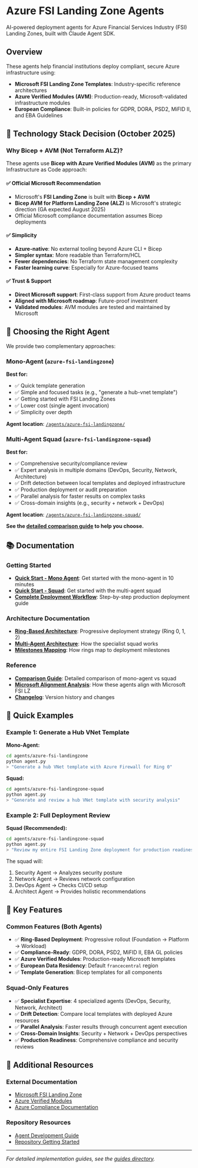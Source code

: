 # Azure FSI Landing Zone Agents

AI-powered deployment agents for Azure Financial Services Industry (FSI) Landing Zones, built with Claude Agent SDK.

## Overview

These agents help financial institutions deploy compliant, secure Azure infrastructure using:

- **Microsoft FSI Landing Zone Templates**: Industry-specific reference architectures
- **Azure Verified Modules (AVM)**: Production-ready, Microsoft-validated infrastructure modules
- **European Compliance**: Built-in policies for GDPR, DORA, PSD2, MiFID II, and EBA Guidelines

## 📌 Technology Stack Decision (October 2025)

### Why Bicep + AVM (Not Terraform ALZ)?

These agents use **Bicep with Azure Verified Modules (AVM)** as the primary Infrastructure as Code approach:

#### ✅ **Official Microsoft Recommendation**
- Microsoft's **FSI Landing Zone** is built with **Bicep + AVM**
- **Bicep AVM for Platform Landing Zone (ALZ)** is Microsoft's strategic direction (GA expected August 2025)
- Official Microsoft compliance documentation assumes Bicep deployments

#### ✅ **Simplicity**
- **Azure-native**: No external tooling beyond Azure CLI + Bicep
- **Simpler syntax**: More readable than Terraform/HCL
- **Fewer dependencies**: No Terraform state management complexity
- **Faster learning curve**: Especially for Azure-focused teams

#### ✅ **Trust & Support**
- **Direct Microsoft support**: First-class support from Azure product teams
- **Aligned with Microsoft roadmap**: Future-proof investment
- **Validated modules**: AVM modules are tested and maintained by Microsoft

## 🎯 Choosing the Right Agent

We provide two complementary approaches:

### Mono-Agent (`azure-fsi-landingzone`)
**Best for:**
- ✅ Quick template generation
- ✅ Simple and focused tasks (e.g., "generate a hub-vnet template")
- ✅ Getting started with FSI Landing Zones
- ✅ Lower cost (single agent invocation)
- ✅ Simplicity over depth

**Agent location**: [`/agents/azure-fsi-landingzone/`](../../agents/azure-fsi-landingzone/)

### Multi-Agent Squad (`azure-fsi-landingzone-squad`)
**Best for:**
- ✅ Comprehensive security/compliance review
- ✅ Expert analysis in multiple domains (DevOps, Security, Network, Architecture)
- ✅ Drift detection between local templates and deployed infrastructure
- ✅ Production deployment or audit preparation
- ✅ Parallel analysis for faster results on complex tasks
- ✅ Cross-domain insights (e.g., security + network + DevOps)

**Agent location**: [`/agents/azure-fsi-landingzone-squad/`](../../agents/azure-fsi-landingzone-squad/)

**See the [detailed comparison guide](guides/comparison.md) to help you choose.**

## 📚 Documentation

### Getting Started
- **[Quick Start - Mono Agent](guides/quickstart-mono.md)**: Get started with the mono-agent in 10 minutes
- **[Quick Start - Squad](guides/quickstart-squad.md)**: Get started with the multi-agent squad
- **[Complete Deployment Workflow](guides/workflow.md)**: Step-by-step production deployment guide

### Architecture Documentation
- **[Ring-Based Architecture](architecture/rings.md)**: Progressive deployment strategy (Ring 0, 1, 2)
- **[Multi-Agent Architecture](architecture/multi-agent.md)**: How the specialist squad works
- **[Milestones Mapping](architecture/milestones.md)**: How rings map to deployment milestones

### Reference
- **[Comparison Guide](guides/comparison.md)**: Detailed comparison of mono-agent vs squad
- **[Microsoft Alignment Analysis](guides/alignment.md)**: How these agents align with Microsoft FSI LZ
- **[Changelog](changelog.md)**: Version history and changes

## 🚀 Quick Examples

### Example 1: Generate a Hub VNet Template

**Mono-Agent:**
```bash
cd agents/azure-fsi-landingzone
python agent.py
> "Generate a hub VNet template with Azure Firewall for Ring 0"
```

**Squad:**
```bash
cd agents/azure-fsi-landingzone-squad
python agent.py
> "Generate and review a hub VNet template with security analysis"
```

### Example 2: Full Deployment Review

**Squad (Recommended):**
```bash
cd agents/azure-fsi-landingzone-squad
python agent.py
> "Review my entire FSI Landing Zone deployment for production readiness"
```
The squad will:
1. Security Agent → Analyzes security posture
2. Network Agent → Reviews network configuration
3. DevOps Agent → Checks CI/CD setup
4. Architect Agent → Provides holistic recommendations

## 🔑 Key Features

### Common Features (Both Agents)
- ✅ **Ring-Based Deployment**: Progressive rollout (Foundation → Platform → Workload)
- ✅ **Compliance-Ready**: GDPR, DORA, PSD2, MiFID II, EBA GL policies
- ✅ **Azure Verified Modules**: Production-ready Microsoft templates
- ✅ **European Data Residency**: Default `francecentral` region
- ✅ **Template Generation**: Bicep templates for all components

### Squad-Only Features
- ✅ **Specialist Expertise**: 4 specialized agents (DevOps, Security, Network, Architect)
- ✅ **Drift Detection**: Compare local templates with deployed Azure resources
- ✅ **Parallel Analysis**: Faster results through concurrent agent execution
- ✅ **Cross-Domain Insights**: Security + Network + DevOps perspectives
- ✅ **Production Readiness**: Comprehensive compliance and security reviews

## 📖 Additional Resources

### External Documentation
- [Microsoft FSI Landing Zone](https://learn.microsoft.com/en-us/industry/financial-services/fsi-lz)
- [Azure Verified Modules](https://aka.ms/AVM)
- [Azure Compliance Documentation](https://docs.microsoft.com/azure/compliance/)

### Repository Resources
- [Agent Development Guide](../agents/creating-agents.md)
- [Repository Getting Started](../getting-started.md)

---

*For detailed implementation guides, see the [guides directory](guides/).*
